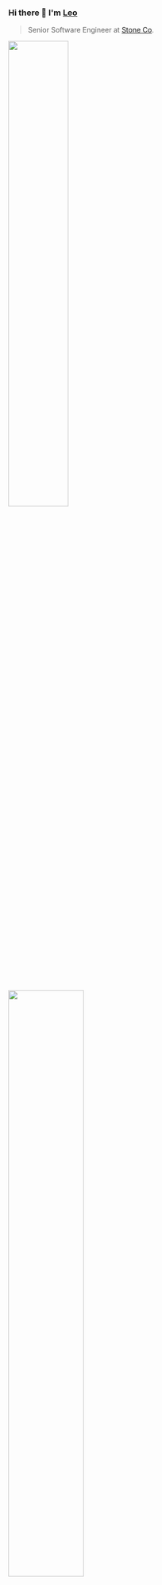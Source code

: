 ### Hi there 👋 I'm [Leo](https://www.linkedin.com/in/leo-de-oliveira-eng/)

> Senior Software Engineer at [Stone Co](https://github.com/stone-payments).


<p align="left">
  <img 
    width="49%"
    src="https://github-readme-stats.vercel.app/api?username=leo-oliveira-eng&show=prs_merged,prs_merged_percentage&include_all_commits=true&show_icons=true&theme=monokai&hide=contribs"
  />  
  <img 
    height="55%"
    src="http://github-readme-streak-stats.herokuapp.com?user=leo-oliveira-eng&border=e4e2e2&theme=monokai" />
</p>


----------------------------------------------------------------

<p align="left"> 
  <img src="https://cdn.icon-icons.com/icons2/2415/PNG/512/dot_net_original_logo_icon_146546.png" 
       width="26px" 
       alt=".Net" 
       title=".Net" 
       align="center" />
  I'm a custom software developer who deeply loves .Net technology. 
</p>

<p align="left">
  <img src="https://cdn-icons-png.flaticon.com/512/7406/7406516.png"
       width="26px" 
       alt="Finance" 
       title="finance" 
       align="center" />
  Currently studying Artificial Intelligence with emphasis on Machine Learning at XPe.  
</p>

<p align="left">
  <img src="https://cdn.icon-icons.com/icons2/270/PNG/512/Music_29918.png"
       width="26px" 
       alt="" 
       title="architecture" 
       align="center" />
  In my time off work I enjoy live music events and quality beer.
</p>

<p align="left">
  <img src="https://cdn.icon-icons.com/icons2/3015/PNG/512/beer_drink_glass_jar_icon_188550.png"
       width="26px" 
       alt="Beer" 
       title="Beer" 
       align="center" />
Let's drink and talk about technology?

